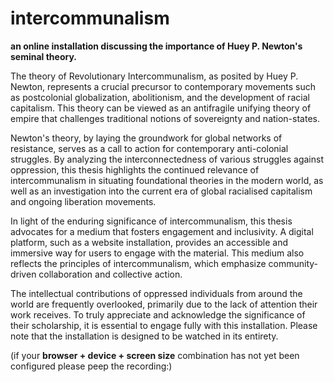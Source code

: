 # intercommunalism
**an online installation discussing the importance of Huey P. Newton's seminal theory.**

The theory of Revolutionary Intercommunalism, as posited by Huey P. Newton, represents a crucial precursor to contemporary movements such as postcolonial globalization, abolitionism, and the development of racial capitalism. This theory can be viewed as an antifragile unifying theory of empire that challenges traditional notions of sovereignty and nation-states.

Newton's theory, by laying the groundwork for global networks of resistance, serves as a call to action for contemporary anti-colonial struggles. By analyzing the interconnectedness of various struggles against oppression, this thesis highlights the continued relevance of intercommunalism in situating foundational theories in the modern world, as well as an investigation into the current era of global racialised capitalism and ongoing liberation movements.

In light of the enduring significance of intercommunalism, this thesis advocates for a medium that fosters engagement and inclusivity. A digital platform, such as a website installation, provides an accessible and immersive way for users to engage with the material. This medium also reflects the principles of intercommunalism, which emphasize community-driven collaboration and collective action.

The intellectual contributions of oppressed individuals from around the world are frequently overlooked, primarily due to the lack of attention their work receives. To truly appreciate and acknowledge the significance of their scholarship, it is essential to engage fully with this installation. Please note that the installation is designed to be watched in its entirety.







(if your **browser + device + screen size** combination has not yet been configured please peep the recording:)
